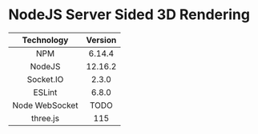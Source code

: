<h1>NodeJS Server Sided 3D Rendering</h1>

|   Technology   | Version |
|:--------------:|:-------:|
|       NPM      |  6.14.4 |
|     NodeJS     | 12.16.2 |
|    Socket.IO   |  2.3.0  |
|     ESLint     |  6.8.0  |
| Node WebSocket |   TODO  |
|  three.js  |   115   |
